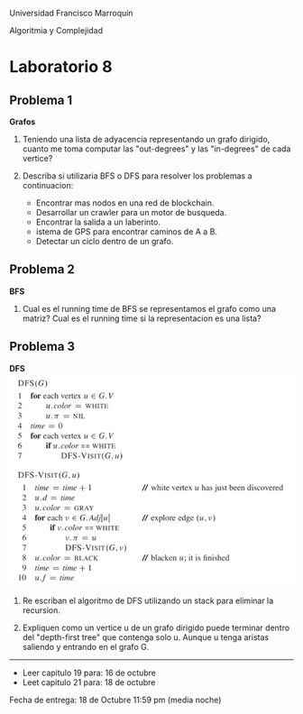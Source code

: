 Universidad Francisco Marroquin

Algoritmia y Complejidad
# Laboratorio 8


## Problema 1
**Grafos**

1. Teniendo una lista de adyacencia representando un grafo dirigido, cuanto me toma computar las "out-degrees" y las "in-degrees" de cada vertice?

2. Describa si utilizaria BFS o DFS para resolver los problemas a continuacion:
	- Encontrar mas nodos en una red de blockchain.
	- Desarrollar un crawler para un motor de busqueda.
	- Encontrar la salida a un laberinto.
	- istema de GPS para encontrar caminos de A a B.
	- Detectar un ciclo dentro de un grafo.


 
## Problema 2
**BFS**

1. Cual es el running time de BFS se representamos el grafo como una matriz? Cual es el running time si la representacion es una lista?

## Problema 3
**DFS**
![dfs](https://raw.githubusercontent.com/netogallo/algoritmos-ufm-2018/master/labs/img/DFS.png)

1. Re escriban el algoritmo de DFS utilizando un stack para eliminar la recursion.

2. Expliquen como un vertice u de un grafo dirigido puede terminar dentro del "depth-first tree" que contenga solo u. Aunque u tenga aristas saliendo y entrando en el grafo G.



- - - -
- Leer capitulo 19 para: 16 de octubre
- Leet capitulo 21 para: 18 de octubre

Fecha de entrega: 18 de Octubre 11:59 pm (media noche)